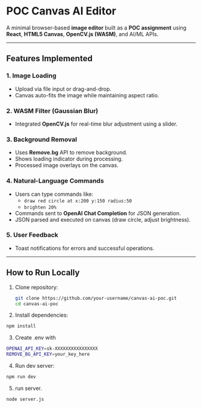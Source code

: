 # POC Canvas AI Editor

A minimal browser-based **image editor** built as a **POC assignment** using **React**, **HTML5 Canvas**, **OpenCV.js (WASM)**, and AI/ML APIs.

---

## Features Implemented

### 1. Image Loading
- Upload via file input or drag-and-drop.
- Canvas auto-fits the image while maintaining aspect ratio.

### 2. WASM Filter (Gaussian Blur)
- Integrated **OpenCV.js** for real-time blur adjustment using a slider.

### 3. Background Removal
- Uses **Remove.bg** API to remove background.
- Shows loading indicator during processing.
- Processed image overlays on the canvas.

### 4. Natural-Language Commands
- Users can type commands like:
  - `draw red circle at x:200 y:150 radius:50`
  - `brighten 20%`
- Commands sent to **OpenAI Chat Completion** for JSON generation.
- JSON parsed and executed on canvas (draw circle, adjust brightness).

### 5. User Feedback
- Toast notifications for errors and successful operations.

---

## How to Run Locally

1. Clone repository:
   ```bash
   git clone https://github.com/your-username/canvas-ai-poc.git
   cd canvas-ai-poc
   ```
2. Install dependencies:
```bash
npm install
```
3. Create .env with
```bash
OPENAI_API_KEY=sk-XXXXXXXXXXXXXXXX
REMOVE_BG_API_KEY=your_key_here
```
4. Run dev server:
```bash
npm run dev
```
5. run server.
```bash
node server.js
```
